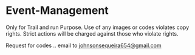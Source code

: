 # Event-Management
Only for Trail and run Purpose. Use of any images or codes violates copy rights.
Strict actions will be charged against those who violate rights.

Request for codes .. email to johnsonsequeira654@gmail.com

